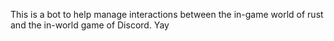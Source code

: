 This is a bot to help manage interactions between the in-game world of rust and the in-world game of Discord. Yay